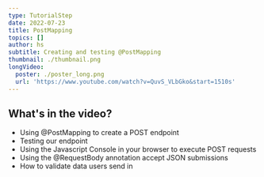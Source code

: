 ```yaml
---
type: TutorialStep
date: 2022-07-23
title: PostMapping
topics: []
author: hs
subtitle: Creating and testing @PostMapping
thumbnail: ./thumbnail.png
longVideo:
  poster: ./poster_long.png
  url: 'https://www.youtube.com/watch?v=QuvS_VLbGko&start=1510s'
---
```


## What's in the video?

* Using @PostMapping to create a POST endpoint
* Testing our endpoint 
* Using the Javascript Console in your browser to execute POST requests
* Using the @RequestBody annotation accept JSON submissions
* How to validate data users send in
